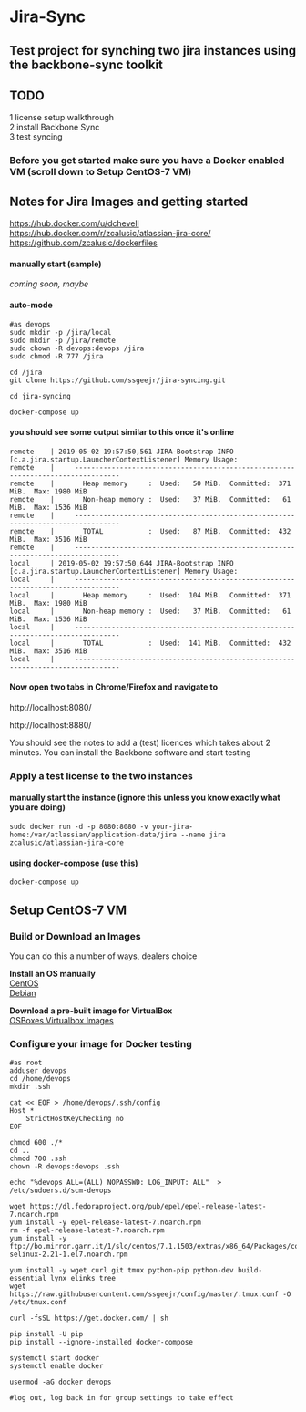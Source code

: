# Jira-Sync

## Test project for synching two jira instances using the backbone-sync toolkit

## TODO  
1 license setup walkthrough  
2 install Backbone Sync  
3 test syncing 

### Before you get started make sure you have a Docker enabled VM (scroll down to Setup CentOS-7 VM)

## Notes for Jira Images and getting started

https://hub.docker.com/u/dchevell
https://hub.docker.com/r/zcalusic/atlassian-jira-core/
https://github.com/zcalusic/dockerfiles


#### manually start (sample)  
_coming soon, maybe_  

#### auto-mode  
```
#as devops
sudo mkdir -p /jira/local
sudo mkdir -p /jira/remote
sudo chown -R devops:devops /jira
sudo chmod -R 777 /jira

cd /jira
git clone https://github.com/ssgeejr/jira-syncing.git

cd jira-syncing

docker-compose up

```

#### you should see some output similar to this once it's online

```
remote    | 2019-05-02 19:57:50,561 JIRA-Bootstrap INFO      [c.a.jira.startup.LauncherContextListener] Memory Usage:
remote    |     ---------------------------------------------------------------------------------
remote    |       Heap memory     :  Used:   50 MiB.  Committed:  371 MiB.  Max: 1980 MiB
remote    |       Non-heap memory :  Used:   37 MiB.  Committed:   61 MiB.  Max: 1536 MiB
remote    |     ---------------------------------------------------------------------------------
remote    |       TOTAL           :  Used:   87 MiB.  Committed:  432 MiB.  Max: 3516 MiB
remote    |     ---------------------------------------------------------------------------------
local     | 2019-05-02 19:57:50,644 JIRA-Bootstrap INFO      [c.a.jira.startup.LauncherContextListener] Memory Usage:
local     |     ---------------------------------------------------------------------------------
local     |       Heap memory     :  Used:  104 MiB.  Committed:  371 MiB.  Max: 1980 MiB
local     |       Non-heap memory :  Used:   37 MiB.  Committed:   61 MiB.  Max: 1536 MiB
local     |     ---------------------------------------------------------------------------------
local     |       TOTAL           :  Used:  141 MiB.  Committed:  432 MiB.  Max: 3516 MiB
local     |     ---------------------------------------------------------------------------------
```


#### Now open two tabs in Chrome/Firefox and navigate to  
http://localhost:8080/  

http://localhost:8880/  

You should see the notes to add a (test) licences which takes about 2 minutes.  You can install the Backbone software and start testing    

### Apply a test license to the two instances 








#### manually start the instance (ignore this unless you know exactly what you are doing)  
```
sudo docker run -d -p 8080:8080 -v your-jira-home:/var/atlassian/application-data/jira --name jira zcalusic/atlassian-jira-core
```

#### using docker-compose (use this)  
```
docker-compose up 
```

## Setup CentOS-7 VM
### Build or Download an Images
You can do this a number of ways, dealers choice  

**Install an OS manually**  
[CentOS](https://www.centos.org/download/ "CentOS Distributions")  
[Debian](https://www.debian.org/distrib/ "Debian Distributions")  

**Download a pre-built image for VirtualBox**  
[OSBoxes Virtualbox Images](https://www.osboxes.org/virtualbox-images/ "VirtualBox Images")  

### Configure your image for Docker testing
```
#as root
adduser devops
cd /home/devops
mkdir .ssh

cat << EOF > /home/devops/.ssh/config
Host *
    StrictHostKeyChecking no
EOF

chmod 600 ./*
cd ..
chmod 700 .ssh
chown -R devops:devops .ssh

echo "%devops ALL=(ALL) NOPASSWD: LOG_INPUT: ALL"  > /etc/sudoers.d/scm-devops

wget https://dl.fedoraproject.org/pub/epel/epel-release-latest-7.noarch.rpm
yum install -y epel-release-latest-7.noarch.rpm
rm -f epel-release-latest-7.noarch.rpm
yum install -y ftp://bo.mirror.garr.it/1/slc/centos/7.1.1503/extras/x86_64/Packages/container-selinux-2.21-1.el7.noarch.rpm

yum install -y wget curl git tmux python-pip python-dev build-essential lynx elinks tree
wget https://raw.githubusercontent.com/ssgeejr/config/master/.tmux.conf -O /etc/tmux.conf

curl -fsSL https://get.docker.com/ | sh

pip install -U pip
pip install --ignore-installed docker-compose

systemctl start docker
systemctl enable docker

usermod -aG docker devops

#log out, log back in for group settings to take effect
```




